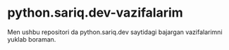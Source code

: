 # python.sariq.dev-vazifalarim
Men ushbu repositori da python.sariq.dev saytidagi bajargan vazifalarimni yuklab boraman. 
